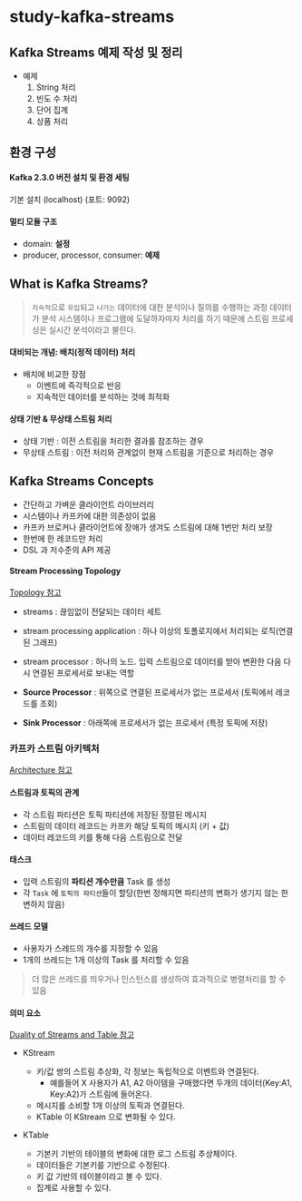 # study-kafka-streams

## Kafka Streams 예제 작성 및 정리
- 예제 
    1. String 처리
    2. 빈도 수 처리
    3. 단어 집계 
    4. 상품 처리

## 환경 구성

#### Kafka 2.3.0 버전 설치 및 환경 세팅
기본 설치 (localhost) (포트: 9092)

#### 멀티 모듈 구조
- domain: **설정**
- producer, processor, consumer: **예제**

## What is Kafka Streams?

> `지속적`으로 `유입`되고 `나가는` 데이터에 대한 분석이나 질의를 수행하는 과정
> 데이터가 분석 시스템이나 프로그램에 도달하자마자 처리를 하기 때문에 스트림 프로세싱은 실시간 분석이라고 불린다.

#### 대비되는 개념: 배치(정적 데이터) 처리

- 배치에 비교한 장점
    - 이벤트에 즉각적으로 반응
    - 지속적인 데이터를 분석하는 것에 최적화

#### 상태 기반 & 무상태 스트림 처리

- 상태 기반 : 이전 스트림을 처리한 결과를 참조하는 경우
- 무상태 스트림 : 이전 처리와 관계없이 현재 스트림을 기준으로 처리하는 경우

## Kafka Streams Concepts

- 간단하고 가벼운 클라이언트 라이브러리
- 시스템이나 카프카에 대한 의존성이 없음
- 카프카 브로커나 클라이언트에 장애가 생겨도 스트림에 대해 1번만 처리 보장
- 한번에 한 레코드만 처리
- DSL 과 저수준의 API 제공

#### Stream Processing Topology
[Topology 참고](https://kafka.apache.org/24/documentation/streams/core-concepts#streams_topology)

- streams : 끊임없이 전달되는 데이터 세트
- stream processing application : 하나 이상의 토폴로지에서 처리되는 로직(연결된 그래프)
- stream processor : 하나의 노드. 입력 스트림으로 데이터를 받아 변환한 다음 다시 연결된 프로세서로 보내는 역할

- **Source Processor** : 위쪽으로 연결된 프로세서가 없는 프로세서 (토픽에서 레코드를 조회)
- **Sink Processor** : 아래쪽에 프로세서가 없는 프로세서  (특정 토픽에 저장)

### 카프카 스트림 아키텍처
[Architecture 참고](https://kafka.apache.org/24/documentation/streams/architecture)

#### 스트림과 토픽의 관계
- 각 스트림 파티션은 토픽 파티션에 저장된 정렬된 메시지
- 스트림의 데이터 레코드는 카프카 해당 토픽의 메시지 (키 + 값)
- 데이터 레코드의 키를 통해 다음 스트림으로 전달

#### 태스크
- 입력 스트림의 **파티션 개수만큼** Task 를 생성
- 각 `Task` 에 `토픽의 파티션`들이 할당(한번 정해지면 파티션의 변화가 생기지 않는 한 변하지 않음)

#### 쓰레드 모델
- 사용자가 스레드의 개수를 지정할 수 있음
- 1개의 쓰레드는 1개 이상의 Task 를 처리할 수 있음

> 더 많은 쓰레드를 띄우거나 인스턴스를 생성하여 효과적으로 병렬처리를 할 수 있음

#### 의미 요소
[Duality of Streams and Table 참고](https://docs.confluent.io/3.1.0/streams/concepts.html#duality-of-streams-and-tables)

- KStream
    - 키/값 쌍의 스트림 추상화, 각 정보는 독립적으로 이벤트와 연결된다.
        - 예를들어 X 사용자가 A1, A2 아이템을 구매했다면 두개의 데이터(Key:A1, Key:A2)가 스트림에 들어온다.
    - 메시지를 소비할 1개 이상의 토픽과 연결된다.
    - KTable 이 KStream 으로 변화될 수 있다.
   
- KTable
    - 기본키 기반의 테이블의 변화에 대한 로그 스트림 추상체이다.
    - 데이터들은 기본키를 기반으로 수정된다.
    - 키 값 기반의 테이블이라고 볼 수 있다.
    - 집계로 사용할 수 있다.
    

